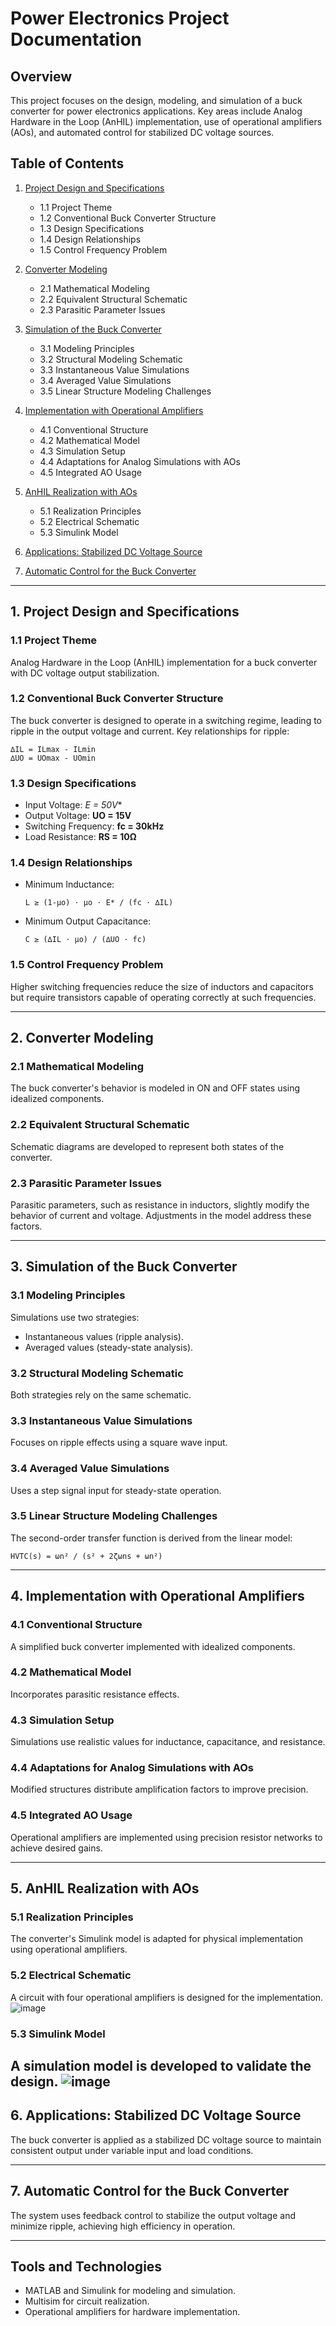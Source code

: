 # Power Electronics Project Documentation

## Overview
This project focuses on the design, modeling, and simulation of a buck converter for power electronics applications. Key areas include Analog Hardware in the Loop (AnHIL) implementation, use of operational amplifiers (AOs), and automated control for stabilized DC voltage sources.

## Table of Contents
1. [Project Design and Specifications](#1-project-design-and-specifications)
   - 1.1 Project Theme
   - 1.2 Conventional Buck Converter Structure
   - 1.3 Design Specifications
   - 1.4 Design Relationships
   - 1.5 Control Frequency Problem

2. [Converter Modeling](#2-converter-modeling)
   - 2.1 Mathematical Modeling
   - 2.2 Equivalent Structural Schematic
   - 2.3 Parasitic Parameter Issues

3. [Simulation of the Buck Converter](#3-simulation-of-the-buck-converter)
   - 3.1 Modeling Principles
   - 3.2 Structural Modeling Schematic
   - 3.3 Instantaneous Value Simulations
   - 3.4 Averaged Value Simulations
   - 3.5 Linear Structure Modeling Challenges

4. [Implementation with Operational Amplifiers](#4-implementation-with-operational-amplifiers)
   - 4.1 Conventional Structure
   - 4.2 Mathematical Model
   - 4.3 Simulation Setup
   - 4.4 Adaptations for Analog Simulations with AOs
   - 4.5 Integrated AO Usage

5. [AnHIL Realization with AOs](#5-anhil-realization-with-aos)
   - 5.1 Realization Principles
   - 5.2 Electrical Schematic
   - 5.3 Simulink Model

6. [Applications: Stabilized DC Voltage Source](#6-applications-stabilized-dc-voltage-source)

7. [Automatic Control for the Buck Converter](#7-automatic-control-for-the-buck-converter)

---

## 1. Project Design and Specifications
### 1.1 Project Theme
Analog Hardware in the Loop (AnHIL) implementation for a buck converter with DC voltage output stabilization.

### 1.2 Conventional Buck Converter Structure
The buck converter is designed to operate in a switching regime, leading to ripple in the output voltage and current. Key relationships for ripple:
```plaintext
∆IL = ILmax - ILmin
∆UO = UOmax - UOmin
```

### 1.3 Design Specifications
- Input Voltage: **E* = 50V**
- Output Voltage: **UO = 15V**
- Switching Frequency: **fc = 30kHz**
- Load Resistance: **RS = 10Ω**

### 1.4 Design Relationships
- Minimum Inductance:
  ```plaintext
  L ≥ (1-μo) ⋅ μo ⋅ E* / (fc ⋅ ∆IL)
  ```
- Minimum Output Capacitance:
  ```plaintext
  C ≥ (∆IL ⋅ μo) / (∆UO ⋅ fc)
  ```

### 1.5 Control Frequency Problem
Higher switching frequencies reduce the size of inductors and capacitors but require transistors capable of operating correctly at such frequencies.

---

## 2. Converter Modeling
### 2.1 Mathematical Modeling
The buck converter's behavior is modeled in ON and OFF states using idealized components.

### 2.2 Equivalent Structural Schematic
Schematic diagrams are developed to represent both states of the converter.

### 2.3 Parasitic Parameter Issues
Parasitic parameters, such as resistance in inductors, slightly modify the behavior of current and voltage. Adjustments in the model address these factors.

---

## 3. Simulation of the Buck Converter
### 3.1 Modeling Principles
Simulations use two strategies:
- Instantaneous values (ripple analysis).
- Averaged values (steady-state analysis).

### 3.2 Structural Modeling Schematic
Both strategies rely on the same schematic.

### 3.3 Instantaneous Value Simulations
Focuses on ripple effects using a square wave input.

### 3.4 Averaged Value Simulations
Uses a step signal input for steady-state operation.

### 3.5 Linear Structure Modeling Challenges
The second-order transfer function is derived from the linear model:
```plaintext
HVTC(s) = ωn² / (s² + 2ζωns + ωn²)
```

---

## 4. Implementation with Operational Amplifiers
### 4.1 Conventional Structure
A simplified buck converter implemented with idealized components.

### 4.2 Mathematical Model
Incorporates parasitic resistance effects.

### 4.3 Simulation Setup
Simulations use realistic values for inductance, capacitance, and resistance.

### 4.4 Adaptations for Analog Simulations with AOs
Modified structures distribute amplification factors to improve precision.

### 4.5 Integrated AO Usage
Operational amplifiers are implemented using precision resistor networks to achieve desired gains.

---

## 5. AnHIL Realization with AOs
### 5.1 Realization Principles
The converter's Simulink model is adapted for physical implementation using operational amplifiers.

### 5.2 Electrical Schematic
A circuit with four operational amplifiers is designed for the implementation.
![image](https://github.com/user-attachments/assets/85a7424a-9642-4139-ad6a-706cbf45d1ed)
### 5.3 Simulink Model
A simulation model is developed to validate the design.
![image](https://github.com/user-attachments/assets/f7fed847-799a-47df-885d-66169f376467)
---

## 6. Applications: Stabilized DC Voltage Source
The buck converter is applied as a stabilized DC voltage source to maintain consistent output under variable input and load conditions.

---

## 7. Automatic Control for the Buck Converter
The system uses feedback control to stabilize the output voltage and minimize ripple, achieving high efficiency in operation.

---

## Tools and Technologies
- MATLAB and Simulink for modeling and simulation.
- Multisim for circuit realization.
- Operational amplifiers for hardware implementation.

